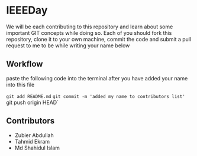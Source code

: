 # IEEEDay

We will be each contributing to this repository and learn about some important GIT concepts while doing so. Each of you should fork this repository, clone it to your own machine, commit the code and submit a pull request to me to be while writing your name below


## Workflow 

paste the following code into the terminal after you have added your name into this file

`git add README.md`
`git commit -m 'added my name to contributors list'
`git push origin HEAD`

## Contributors

* Zubier Abdullah
* Tahmid Ekram 
* Md Shahidul Islam